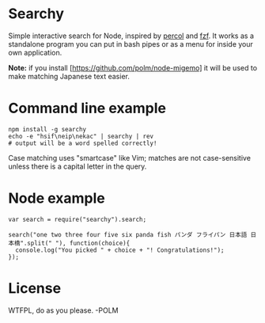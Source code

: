 # Searchy

Simple interactive search for Node, inspired by [percol](https://github.com/mooz/percol) and [fzf](https://github.com/junegunn/fzf). It works as a standalone program you can put in bash pipes or as a menu for inside your own application.

**Note:** if you install [https://github.com/polm/node-migemo] it will be used to make matching Japanese text easier.

# Command line example

    npm install -g searchy
    echo -e "hsif\neip\nekac" | searchy | rev
    # output will be a word spelled correctly!

Case matching uses "smartcase" like Vim; matches are not case-sensitive unless there is a capital letter in the query.

# Node example

    var search = require("searchy").search;

    search("one two three four five six panda fish パンダ フライパン 日本語 日本橋".split(" "), function(choice){
      console.log("You picked " + choice + "! Congratulations!");
    });

# License

WTFPL, do as you please. -POLM

